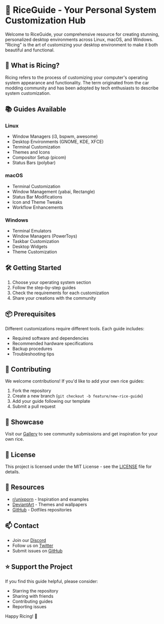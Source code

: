 # 🎨 RiceGuide - Your Personal System Customization Hub

Welcome to RiceGuide, your comprehensive resource for creating stunning, personalized desktop environments across Linux, macOS, and Windows. "Ricing" is the art of customizing your desktop environment to make it both beautiful and functional.

## 🚀 What is Ricing?

Ricing refers to the process of customizing your computer's operating system appearance and functionality. The term originated from the car modding community and has been adopted by tech enthusiasts to describe system customization.

## 📚 Guides Available

### Linux

- Window Managers (i3, bspwm, awesome)
- Desktop Environments (GNOME, KDE, XFCE)
- Terminal Customization
- Themes and Icons
- Compositor Setup (picom)
- Status Bars (polybar)

### macOS

- Terminal Customization
- Window Management (yabai, Rectangle)
- Status Bar Modifications
- Icon and Theme Tweaks
- Workflow Enhancements

### Windows

- Terminal Emulators
- Window Managers (PowerToys)
- Taskbar Customization
- Desktop Widgets
- Theme Customization

## 🛠️ Getting Started

1. Choose your operating system section
2. Follow the step-by-step guides
3. Check the requirements for each customization
4. Share your creations with the community

## 📦 Prerequisites

Different customizations require different tools. Each guide includes:

- Required software and dependencies
- Recommended hardware specifications
- Backup procedures
- Troubleshooting tips

## 🤝 Contributing

We welcome contributions! If you'd like to add your own rice guides:

1. Fork the repository
2. Create a new branch (`git checkout -b feature/new-rice-guide`)
3. Add your guide following our template
4. Submit a pull request

## 📸 Showcase

Visit our [Gallery](./gallery.md) to see community submissions and get inspiration for your own rice.

## 📜 License

This project is licensed under the MIT License - see the [LICENSE](LICENSE) file for details.

## 🔗 Resources

- [r/unixporn](https://reddit.com/r/unixporn) - Inspiration and examples
- [DeviantArt](https://deviantart.com) - Themes and wallpapers
- [GitHub](https://github.com/topics/dotfiles) - Dotfiles repositories

## 📫 Contact

- Join our [Discord](discord.link)
- Follow us on [Twitter](twitter.link)
- Submit issues on [GitHub](github.link)

## ⭐ Support the Project

If you find this guide helpful, please consider:

- Starring the repository
- Sharing with friends
- Contributing guides
- Reporting issues

Happy Ricing! 🎉
